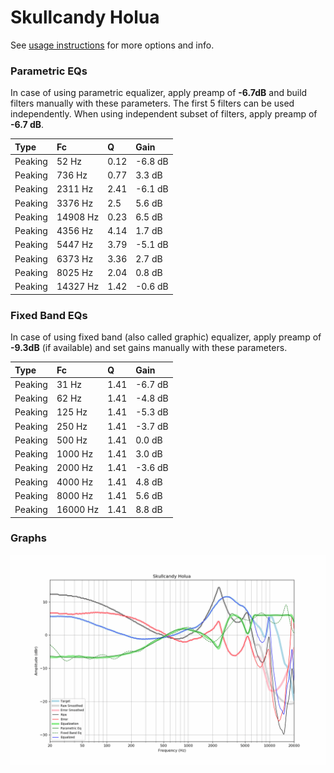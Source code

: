 # Skullcandy Holua
See [usage instructions](https://github.com/jaakkopasanen/AutoEq#usage) for more options and info.

### Parametric EQs
In case of using parametric equalizer, apply preamp of **-6.7dB** and build filters manually
with these parameters. The first 5 filters can be used independently.
When using independent subset of filters, apply preamp of **-6.7 dB**.

| Type    | Fc       |    Q | Gain    |
|:--------|:---------|:-----|:--------|
| Peaking | 52 Hz    | 0.12 | -6.8 dB |
| Peaking | 736 Hz   | 0.77 | 3.3 dB  |
| Peaking | 2311 Hz  | 2.41 | -6.1 dB |
| Peaking | 3376 Hz  | 2.5  | 5.6 dB  |
| Peaking | 14908 Hz | 0.23 | 6.5 dB  |
| Peaking | 4356 Hz  | 4.14 | 1.7 dB  |
| Peaking | 5447 Hz  | 3.79 | -5.1 dB |
| Peaking | 6373 Hz  | 3.36 | 2.7 dB  |
| Peaking | 8025 Hz  | 2.04 | 0.8 dB  |
| Peaking | 14327 Hz | 1.42 | -0.6 dB |

### Fixed Band EQs
In case of using fixed band (also called graphic) equalizer, apply preamp of **-9.3dB**
(if available) and set gains manually with these parameters.

| Type    | Fc       |    Q | Gain    |
|:--------|:---------|:-----|:--------|
| Peaking | 31 Hz    | 1.41 | -6.7 dB |
| Peaking | 62 Hz    | 1.41 | -4.8 dB |
| Peaking | 125 Hz   | 1.41 | -5.3 dB |
| Peaking | 250 Hz   | 1.41 | -3.7 dB |
| Peaking | 500 Hz   | 1.41 | 0.0 dB  |
| Peaking | 1000 Hz  | 1.41 | 3.0 dB  |
| Peaking | 2000 Hz  | 1.41 | -3.6 dB |
| Peaking | 4000 Hz  | 1.41 | 4.8 dB  |
| Peaking | 8000 Hz  | 1.41 | 5.6 dB  |
| Peaking | 16000 Hz | 1.41 | 8.8 dB  |

### Graphs
![](./Skullcandy%20Holua.png)